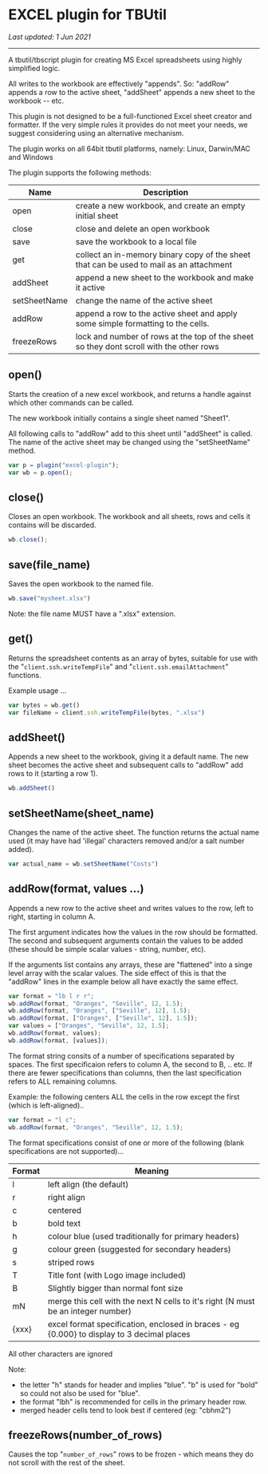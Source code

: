 # EXCEL plugin for TBUtil

*Last updated: 1 Jun 2021*

---

A tbutil/tbscript plugin for creating MS Excel spreadsheets using highly simplified logic.

All writes to the workbook are effectively "appends". So: "addRow" appends a row to the active sheet, "addSheet" appends a new sheet to the workbook -- etc.

This plugin is not designed to be a full-functioned Excel sheet creator and formatter. If the very simple rules it provides do not meet your needs, we suggest considering using an alternative mechanism.

The plugin works on all 64bit tbutil platforms, namely: Linux, Darwin/MAC and Windows

The plugin supports the following methods:

| Name | Description |
| ---- | ----------- |
| open | create a new workbook, and create an empty initial sheet |
| close | close and delete an open workbook |
| save | save the workbook to a local file |
| get  | collect an in-memory binary copy of the sheet that can be used to mail as an attachment |
| addSheet | append a new sheet to the workbook and make it active |
| setSheetName | change the name of the active sheet |
| addRow | append a row to the active sheet and apply some simple formatting to the cells. |
| freezeRows | lock and number of rows at the top of the sheet so they dont scroll with the other rows |


## open()

Starts the creation of a new excel workbook, and returns a handle against which other commands can be called.

The new workbook initially contains a single sheet named "Sheet1".

All following calls to "addRow" add to this sheet until "addSheet" is called. The name of the active sheet may be changed using the "setSheetName" method.

	
```javascript
var p = plugin("excel-plugin");
var wb = p.open();
```


## close()

Closes an open workbook. The workbook and all sheets, rows and cells it contains will be discarded.

```javascript
wb.close();
```


## save(file_name)

Saves the open workbook to the named file.

```javascript
wb.save("mysheet.xlsx")
```

Note: the file name MUST have a ".xlsx" extension.


## get()

Returns the spreadsheet contents as an array of bytes, suitable for use with the "`client.ssh.writeTempFile`" and "`client.ssh.emailAttachment`" functions.

Example usage ...

```javascript
var bytes = wb.get()
var fileName = client.ssh.writeTempFile(bytes, ".xlsx")
```


## addSheet()

Appends a new sheet to the workbook, giving it a default name. The new sheet becomes the active sheet and subsequent calls to "addRow" add rows to it (starting a row 1).

```javascript
wb.addSheet()
```


## setSheetName(sheet_name)

Changes the name of the active sheet. The function returns the actual name used (it may have had 'illegal' characters removed and/or a salt number added).

```javascript
var actual_name = wb.setSheetName("Costs")
```

## addRow(format, values ...)

Appends a new row to the active sheet and writes values to the row, left to right, starting in column A.

The first argument indicates how the values in the row should be formatted. The second and subsequent arguments contain the values to be added (these should be simple scalar values - string, number, etc).

If the arguments list contains any arrays, these are "flattened" into a singe level array with the scalar values. The side effect of this is that the "addRow" lines in the example below all have exactly the same effect.

```javascript
var format = "lb l r r";
wb.addRow(format, "Oranges", "Seville", 12, 1.5);
wb.addRow(format, "Oranges", ["Seville", 12], 1.5);
wb.addRow(format, ["Oranges", ["Seville", 12], 1.5]);
var values = ["Oranges", "Seville", 12, 1.5];
wb.addRow(format, values);
wb.addRow(format, [values]);
```

The format string consits of a number of specifications separated by spaces. The first specificaion refers to column A, the second to B, .. etc. If there are fewer specifications than columns, then the last specification refers to ALL remaining columns.

Example: the following centers ALL the cells in the row except the first (which is left-aligned)..

```javascript
var format = "l c";
wb.addRow(format, "Oranges", "Seville", 12, 1.5);
```

The format specifications consist of one or more of the following (blank specifications are not supported)...

| Format | Meaning |
| ------ | ------- |
| l      | left align (the default) |
| r      | right align |
| c      | centered |
| b      | bold text |
| h      | colour blue (used traditionally for primary headers) |
| g      | colour green (suggested for secondary headers) |
| s      | striped rows |
| T      | Title font (with Logo image included) |
| B      | Slightly bigger than normal font size |
| mN     | merge this cell with the next N cells to it's right (N must be an integer number) |
| {xxx}  | excel format specification, enclosed in braces - eg {0.000} to display to 3 decimal places |

All other characters are ignored

Note:

- the letter "h" stands for header and implies "blue". "b" is used for "bold" so could not also be used for "blue".
- the format "lbh" is recommended for cells in the primary header row.
- merged header cells tend to look best if centered (eg: "cbhm2")


## freezeRows(number_of_rows)

Causes the top "`number_of_rows`" rows to be frozen - which means they do not scroll with the rest of the sheet.

